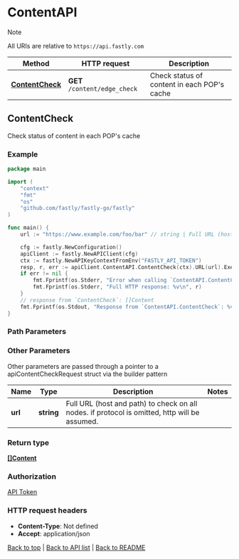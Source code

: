 # ContentAPI

> [!NOTE]
> All URIs are relative to `https://api.fastly.com`

Method | HTTP request | Description
------------- | ------------- | -------------
[**ContentCheck**](ContentAPI.md#ContentCheck) | **GET** `/content/edge_check` | Check status of content in each POP&#39;s cache



## ContentCheck

Check status of content in each POP's cache



### Example

```go
package main

import (
    "context"
    "fmt"
    "os"
    "github.com/fastly/fastly-go/fastly"
)

func main() {
    url := "https://www.example.com/foo/bar" // string | Full URL (host and path) to check on all nodes. if protocol is omitted, http will be assumed. (optional)

    cfg := fastly.NewConfiguration()
    apiClient := fastly.NewAPIClient(cfg)
    ctx := fastly.NewAPIKeyContextFromEnv("FASTLY_API_TOKEN")
    resp, r, err := apiClient.ContentAPI.ContentCheck(ctx).URL(url).Execute()
    if err != nil {
        fmt.Fprintf(os.Stderr, "Error when calling `ContentAPI.ContentCheck`: %v\n", err)
        fmt.Fprintf(os.Stderr, "Full HTTP response: %v\n", r)
    }
    // response from `ContentCheck`: []Content
    fmt.Fprintf(os.Stdout, "Response from `ContentAPI.ContentCheck`: %v\n", resp)
}
```

### Path Parameters



### Other Parameters

Other parameters are passed through a pointer to a apiContentCheckRequest struct via the builder pattern


Name | Type | Description  | Notes
------------- | ------------- | ------------- | -------------
 **url** | **string** | Full URL (host and path) to check on all nodes. if protocol is omitted, http will be assumed. | 

### Return type

[**[]Content**](Content.md)

### Authorization

[API Token](https://www.fastly.com/documentation/reference/api/#authentication)

### HTTP request headers

- **Content-Type**: Not defined
- **Accept**: application/json

[Back to top](#) | [Back to API list](../README.md#documentation-for-api-endpoints) | [Back to README](../README.md)
